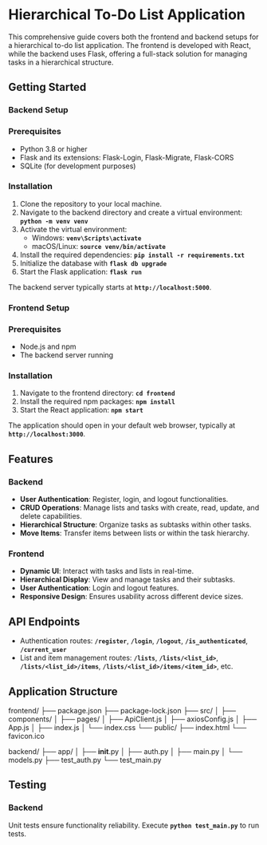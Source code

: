 # **Hierarchical To-Do List Application**

This comprehensive guide covers both the frontend and backend setups for a hierarchical to-do list application. The frontend is developed with React, while the backend uses Flask, offering a full-stack solution for managing tasks in a hierarchical structure.

## **Getting Started**

### **Backend Setup**

### Prerequisites

- Python 3.8 or higher
- Flask and its extensions: Flask-Login, Flask-Migrate, Flask-CORS
- SQLite (for development purposes)

### Installation

1. Clone the repository to your local machine.
2. Navigate to the backend directory and create a virtual environment: **`python -m venv venv`**
3. Activate the virtual environment:
    - Windows: **`venv\Scripts\activate`**
    - macOS/Linux: **`source venv/bin/activate`**
4. Install the required dependencies: **`pip install -r requirements.txt`**
5. Initialize the database with **`flask db upgrade`**
6. Start the Flask application: **`flask run`**

The backend server typically starts at **`http://localhost:5000`**.

### **Frontend Setup**

### Prerequisites

- Node.js and npm
- The backend server running

### Installation

1. Navigate to the frontend directory: **`cd frontend`**  
2. Install the required npm packages: **`npm install`**
3. Start the React application: **`npm start`**

The application should open in your default web browser, typically at **`http://localhost:3000`**.

## **Features**

### **Backend**

- **User Authentication**: Register, login, and logout functionalities.
- **CRUD Operations**: Manage lists and tasks with create, read, update, and delete capabilities.
- **Hierarchical Structure**: Organize tasks as subtasks within other tasks.
- **Move Items**: Transfer items between lists or within the task hierarchy.

### **Frontend**

- **Dynamic UI**: Interact with tasks and lists in real-time.
- **Hierarchical Display**: View and manage tasks and their subtasks.
- **User Authentication**: Login and logout features.
- **Responsive Design**: Ensures usability across different device sizes.

## **API Endpoints**

- Authentication routes: **`/register`**, **`/login`**, **`/logout`**, **`/is_authenticated`**, **`/current_user`**
- List and item management routes: **`/lists`**, **`/lists/<list_id>`**, **`/lists/<list_id>/items`**, **`/lists/<list_id>/items/<item_id>`**, etc.

## **Application Structure**

frontend/
├── package.json
├── package-lock.json
├── src/
│   ├── components/
│   ├── pages/
│   ├── ApiClient.js
│   ├── axiosConfig.js
│   ├── App.js
│   ├── index.js
│   └── index.css
└── public/
    ├── index.html
    └── favicon.ico
    
backend/
├── app/
│   ├── __init__.py
│   ├── auth.py
│   ├── main.py
│   └── models.py
├── test_auth.py
└── test_main.py


## **Testing**

### **Backend**

Unit tests ensure functionality reliability. Execute **`python test_main.py`** to run tests.